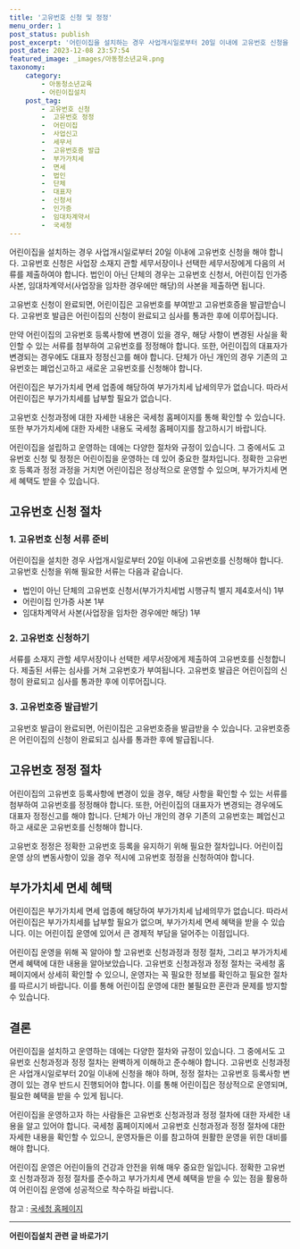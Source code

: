 ```yaml
---
title: '고유번호 신청 및 정정'
menu_order: 1
post_status: publish
post_excerpt: '어린이집을 설치하는 경우 사업개시일로부터 20일 이내에 고유번호 신청을 해야 합니다. 고유번호 신청은 사업장 소재지 관할 세무서장이나 선택한 세무서장에게 다음의 서류를 제출하여야 합니다. 법인이 아닌 단체의 경우는 고유번호 신청서, 어린이집 인가증 사본, 임대차계약서 사업장을 임차한 경우에만 해당 의 사본을 제출하면 됩니다.'
post_date: 2023-12-08 23:57:54
featured_image: _images/아동청소년교육.png
taxonomy:
    category:
        - 아동청소년교육
        - 어린이집설치
    post_tag:
        - 고유번호 신청
        -  고유번호 정정
        -  어린이집
        -  사업신고
        -  세무서
        -  고유번호증 발급
        -  부가가치세
        -  면세
        -  법인
        -  단체
        -  대표자
        -  신청서
        -  인가증
        -  임대차계약서
        -  국세청
---
```



어린이집을 설치하는 경우 사업개시일로부터 20일 이내에 고유번호 신청을 해야 합니다. 고유번호 신청은 사업장 소재지 관할 세무서장이나 선택한 세무서장에게 다음의 서류를 제출하여야 합니다. 법인이 아닌 단체의 경우는 고유번호 신청서, 어린이집 인가증 사본, 임대차계약서(사업장을 임차한 경우에만 해당)의 사본을 제출하면 됩니다.

고유번호 신청이 완료되면, 어린이집은 고유번호를 부여받고 고유번호증을 발급받습니다. 고유번호 발급은 어린이집의 신청이 완료되고 심사를 통과한 후에 이루어집니다.

만약 어린이집의 고유번호 등록사항에 변경이 있을 경우, 해당 사항이 변경된 사실을 확인할 수 있는 서류를 첨부하여 고유번호를 정정해야 합니다. 또한, 어린이집의 대표자가 변경되는 경우에도 대표자 정정신고를 해야 합니다. 단체가 아닌 개인의 경우 기존의 고유번호는 폐업신고하고 새로운 고유번호를 신청해야 합니다.

어린이집은 부가가치세 면세 업종에 해당하여 부가가치세 납세의무가 없습니다. 따라서 어린이집은 부가가치세를 납부할 필요가 없습니다.

고유번호 신청과정에 대한 자세한 내용은 국세청 홈페이지를 통해 확인할 수 있습니다. 또한 부가가치세에 대한 자세한 내용도 국세청 홈페이지를 참고하시기 바랍니다.

어린이집을 설립하고 운영하는 데에는 다양한 절차와 규정이 있습니다. 그 중에서도 고유번호 신청 및 정정은 어린이집을 운영하는 데 있어 중요한 절차입니다. 정확한 고유번호 등록과 정정 과정을 거치면 어린이집은 정상적으로 운영할 수 있으며, 부가가치세 면세 혜택도 받을 수 있습니다.

## 고유번호 신청 절차
### 1. 고유번호 신청 서류 준비
어린이집을 설치한 경우 사업개시일로부터 20일 이내에 고유번호를 신청해야 합니다. 고유번호 신청을 위해 필요한 서류는 다음과 같습니다.
- 법인이 아닌 단체의 고유번호 신청서(부가가치세법 시행규칙 별지 제4호서식) 1부
- 어린이집 인가증 사본 1부
- 임대차계약서 사본(사업장을 임차한 경우에만 해당) 1부

### 2. 고유번호 신청하기
서류를 소재지 관할 세무서장이나 선택한 세무서장에게 제출하여 고유번호를 신청합니다. 제출된 서류는 심사를 거쳐 고유번호가 부여됩니다. 고유번호 발급은 어린이집의 신청이 완료되고 심사를 통과한 후에 이루어집니다.

### 3. 고유번호증 발급받기
고유번호 발급이 완료되면, 어린이집은 고유번호증을 발급받을 수 있습니다. 고유번호증은 어린이집의 신청이 완료되고 심사를 통과한 후에 발급됩니다.

## 고유번호 정정 절차
어린이집의 고유번호 등록사항에 변경이 있을 경우, 해당 사항을 확인할 수 있는 서류를 첨부하여 고유번호를 정정해야 합니다. 또한, 어린이집의 대표자가 변경되는 경우에도 대표자 정정신고를 해야 합니다. 단체가 아닌 개인의 경우 기존의 고유번호는 폐업신고하고 새로운 고유번호를 신청해야 합니다.

고유번호 정정은 정확한 고유번호 등록을 유지하기 위해 필요한 절차입니다. 어린이집 운영 상의 변동사항이 있을 경우 적시에 고유번호 정정을 신청하여야 합니다.

## 부가가치세 면세 혜택
어린이집은 부가가치세 면세 업종에 해당하여 부가가치세 납세의무가 없습니다. 따라서 어린이집은 부가가치세를 납부할 필요가 없으며, 부가가치세 면세 혜택을 받을 수 있습니다. 이는 어린이집 운영에 있어서 큰 경제적 부담을 덜어주는 이점입니다.

어린이집 운영을 위해 꼭 알아야 할 고유번호 신청과정과 정정 절차, 그리고 부가가치세 면세 혜택에 대한 내용을 알아보았습니다. 고유번호 신청과정과 정정 절차는 국세청 홈페이지에서 상세히 확인할 수 있으니, 운영자는 꼭 필요한 정보를 확인하고 필요한 절차를 따르시기 바랍니다. 이를 통해 어린이집 운영에 대한 불필요한 혼란과 문제를 방지할 수 있습니다.

## 결론
어린이집을 설치하고 운영하는 데에는 다양한 절차와 규정이 있습니다. 그 중에서도 고유번호 신청과정과 정정 절차는 완벽하게 이해하고 준수해야 합니다. 고유번호 신청과정은 사업개시일로부터 20일 이내에 신청을 해야 하며, 정정 절차는 고유번호 등록사항 변경이 있는 경우 반드시 진행되어야 합니다. 이를 통해 어린이집은 정상적으로 운영되며, 필요한 혜택을 받을 수 있게 됩니다.

어린이집을 운영하고자 하는 사람들은 고유번호 신청과정과 정정 절차에 대한 자세한 내용을 알고 있어야 합니다. 국세청 홈페이지에서 고유번호 신청과정과 정정 절차에 대한 자세한 내용을 확인할 수 있으니, 운영자들은 이를 참고하여 원활한 운영을 위한 대비를 해야 합니다.

어린이집 운영은 어린이들의 건강과 안전을 위해 매우 중요한 일입니다. 정확한 고유번호 신청과정과 정정 절차를 준수하고 부가가치세 면세 혜택을 받을 수 있는 점을 활용하여 어린이집 운영에 성공적으로 착수하길 바랍니다.

참고 : [국세청 홈페이지](https://www.nts.go.kr)
<!-- wp:separator -->
<hr class="wp-block-separator has-alpha-channel-opacity"/>
<!-- /wp:separator -->

<!-- wp:group {"backgroundColor":"base","layout":{"type":"constrained"}} -->
<div class="wp-block-group has-base-background-color has-background"><!-- wp:paragraph {"align":"center","fontSize":"medium"} -->
<p class="has-text-align-center has-large-font-size"><strong>어린이집설치 관련 글 바로가기</strong></p>
<!-- /wp:paragraph -->


<!-- wp:latest-posts
{"categories":[{"id":30942,"count":19,"description":"","link":"https://uknowlaw.com/category/%ec%96%b4%eb%a6%b0%ec%9d%b4%ec%a7%91%ec%84%a4%ec%b9%98/","name":"어린이집설치","slug":"어린이집설치","taxonomy":"category","parent":0,"meta":[],"_links":{"self":[{"href":"https://uknowlaw.com/wp-json/wp/v2/categories/30942"}],"collection":[{"href":"https://uknowlaw.com/wp-json/wp/v2/categories"}],"about":[{"href":"https://uknowlaw.com/wp-json/wp/v2/taxonomies/category"}],"wp:post_type":[{"href":"https://uknowlaw.com/wp-json/wp/v2/posts?categories=30942"}],"curies":[{"name":"wp","href":"https://api.w.org/{rel}","templated":true}]}}],"postsToShow":100,"excerptLength":28,"postLayout":"grid","columns":2,"featuredImageAlign":"left","featuredImageSizeSlug":"large","fontSize":"small"} /--></div>
<!-- /wp:group -->